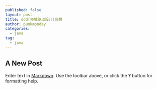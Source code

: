 ```yaml
---
published: false
layout: post
title: ddd(领域驱动设计)感想
author: punkmonday
categories:
  - java
tag:
  - java
---
```

## A New Post

Enter text in [Markdown](http://daringfireball.net/projects/markdown/). Use the toolbar above, or click the **?** button for formatting help.

